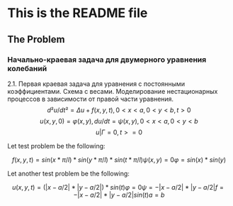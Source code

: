 # This is the README file

## The Problem
### Начально-краевая задача для  двумерного уравнения колебаний

2.1. Первая краевая задача для уравнения с постоянными коэффициентами. Схема с весами. Моделирование нестационарных процессов в зависимости от правой части уравнения.
$$d²u / dt² = Δu + f(x, y, t), 0 < x < a, 0 < y < b, t > 0$$
$$u(x, y, 0) = φ(x, y), du/dt = ψ(x, y), 0 < x < a, 0 < y < b$$
$$u|Г = 0, t >= 0$$

Let test problem be the following:
```math
f(x, y, t) = sin(x * π / l)*sin(y * π / l)*sin(t * π / l)
ψ(x, y) = 0
φ = sin(x)*sin(y)
```

Let another test problem be the following:
```math
u(x, y, t) = (|x-a/2|*|y-a/2|) * sin(t)
φ = 0
ψ = -|x-a/2|*|y-a/2|
f = -|x-a/2|*|y-a/2|sin(t)
a = b
```
